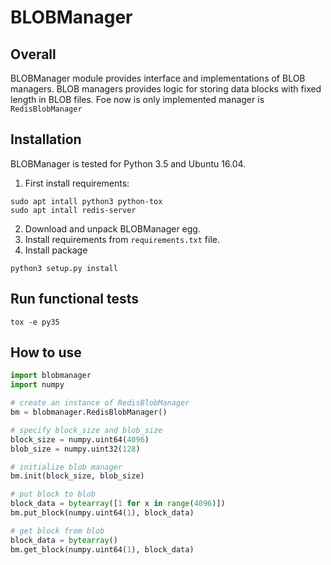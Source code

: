 # BLOBManager

## Overall

BLOBManager module provides interface and implementations of BLOB managers.
BLOB managers provides logic for storing data blocks with fixed length in BLOB
files. Foe now is only implemented manager is `RedisBlobManager`

## Installation

BLOBManager is tested for Python 3.5 and Ubuntu 16.04.

1. First install requirements:

```
sudo apt intall python3 python-tox
sudo apt intall redis-server
```

2. Download and unpack BLOBManager egg.
3. Install requirements from `requirements.txt` file.
4. Install package
```
python3 setup.py install
```

## Run functional tests

```
tox -e py35
```

## How to use

```python
import blobmanager
import numpy

# create an instance of RedisBlobManager
bm = blobmanager.RedisBlobManager()

# specify block_size and blob_size
block_size = numpy.uint64(4096)
blob_size = numpy.uint32(128)

# initialize blob manager
bm.init(block_size, blob_size)

# put block to blob
block_data = bytearray([1 for x in range(4096)])
bm.put_block(numpy.uint64(1), block_data)

# get block from blob
block_data = bytearray()
bm.get_block(numpy.uint64(1), block_data)
```
